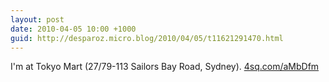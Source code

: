 ```yaml
---
layout: post
date: 2010-04-05 10:00 +1000
guid: http://desparoz.micro.blog/2010/04/05/t11621291470.html
---
```

I'm at Tokyo Mart (27/79-113 Sailors Bay Road, Sydney). [4sq.com/aMbDfm](http://4sq.com/aMbDfm)

